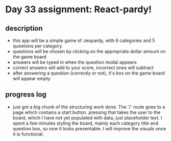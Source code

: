 # Day 33 assignment: React-pardy!

## description
- this app will be a simple game of Jeopardy, with 6 categories and 5 questions per category.
- questions will be chosen by clicking on the appropriate dollar amount on the game board
- answers will be typed in when the question modal appears
- correct answers will add to your score, incorrect ones will subtract
- after answering a question (correctly or not), it's box on the game board will appear empty

## progress log
- just got a big chunk of the structuring work done. The '/' route goes to a page which contains a start button. pressing that takes the user to the board, which I have not yet populated with data, just placeholder text. I spent a few minutes styling the board, mainly each category title and question box, so now it looks presentable. I will improve the visuals once it is functional.
